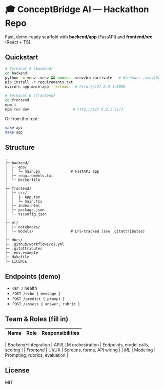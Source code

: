 # 🎓 ConceptBridge AI — Hackathon Repo

Fast, demo-ready scaffold with **backend/app** (FastAPI) and **frontend/src** (React + TS).

## Quickstart

```bash
# Terminal A (backend)
cd backend
python -m venv .venv && source .venv/bin/activate   # Windows: .venv\Scripts\activate
pip install -r requirements.txt
uvicorn app.main:app --reload   # http://127.0.0.1:8000

# Terminal B (frontend)
cd frontend
npm i
npm run dev                    # http://127.0.0.1:5173
```

Or from the root:

```bash
make api
make app
```

## Structure

```
.
├─ backend/
│  ├─ app/
│  │  └─ main.py              # FastAPI app
│  ├─ requirements.txt
│  └─ Dockerfile
│
├─ frontend/
│  ├─ src/
│  │  ├─ App.tsx
│  │  └─ main.tsx
│  ├─ index.html
│  ├─ package.json
│  └─ tsconfig.json
│
├─ ml/
│  ├─ notebooks/
│  └─ models/                 # LFS-tracked (see .gitattributes)
│
├─ docs/
├─ .github/workflows/ci.yml
├─ .gitattributes
├─ .env.example
├─ Makefile
└─ LICENSE
```

## Endpoints (demo)

- `GET /` health
- `POST /echo { message }`
- `POST /predict { prompt }`
- `POST /assess { answer, rubric }`

## Team & Roles (fill in)

| Name | Role | Responsibilities |
| ---- | ---- | ---------------- |

| _Backend_+Integration | API/LLM orchestration | Endpoints, model calls, scoring |
| _Frontend_ | UI/UX | Screens, forms, API wiring |
| _ML_ | Modeling | Prompting, rubrics, evaluation |

## License

MIT
